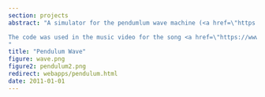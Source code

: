 ```yaml
---
section: projects
abstract: "A simulator for the pendumlum wave machine (<a href=\"https://www.youtube.com/watch?v=yVkdfJ9PkRQ\">youtube video</a>). This beautiful phenomenon is the result of some pretty interesting physics, all of which is explained <a href=\"http://hippomath.blogspot.com/2011/06/pendulum-waves-mathematical-description.html\">here</a>. I've also made a <a href=\"./webapps/pendulumcalc.html\">calculator</a> to calculate the lengths required for your own pendulum wave machine.

The code was used in the music video for the song <a href=\"https://www.nowness.com/story/crystal-fighters-wave\">Wave</a> by the Crystal Fighters. The video used the calculator and simulator above to set up the machines, as well as some extra calculations that I ran on air resistance of the swingers. The real hard work goes to the guys who built the machine and filmed the video though!
"
title: "Pendulum Wave"
figure: wave.png
figure2: pendulum2.png
redirect: webapps/pendulum.html
date: 2011-01-01
---
```


